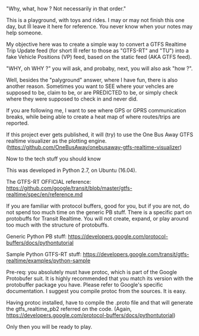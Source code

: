 "Why, what, how ? Not necessarily in that order."

This is a playground, with toys and rides. I may or may not finish this one 
day, but Iĺl leave it here for reference. You never know when your notes may
help someone.

My objective here was to create a simple way to convert a GTFS Realtime 
Trip Update feed (for short Iĺl refer to those as "GTFS-RT" and "TU") into a
fake Vehicle Positions (VP) feed, based on the static feed (AKA GTFS feed).

"WHY, oh WHY ?" you will ask, and probaby, next, you will also ask "how ?".

Well, besides the "palyground" answer, where I have fun, there is also another
reason. Sometimes you want to SEE where your vehcles are supposed to be,
claim to be, or are PREDICTED to be, or simply check where they were supposed 
to check in and never did.

If you are following me, I want to see where GPS or GPRS communication breaks,
while being able to create a heat map of where routes/trips are reported.

If this project ever gets published, it will (try) to use the One Bus Away
GTFS realtime visualizer as the plotting engine. 
(https://github.com/OneBusAway/onebusaway-gtfs-realtime-visualizer)




Now to the tech stuff you should know

This was developed in Python 2.7, on Ubuntu (16.04). 


The GTFS-RT OFFICIAL reference: 
https://github.com/google/transit/blob/master/gtfs-realtime/spec/en/reference.md

If you are familiar with protocol buffers, good for you, but if you are not,
do not spend too much time on the generic PB stuff. There is a specific part 
on protobuffs for Transit Realtime. You will not create, expand, or play 
around too much with the structure of protobuffs. 

Generic Python PB stuff:
https://developers.google.com/protocol-buffers/docs/pythontutorial

Sample Python GTFS-RT stuff:
https://developers.google.com/transit/gtfs-realtime/examples/python-sample


Pre-req: you absolutely must have protoc, which is part of the 
Google Protobufer suit. It is highly recommended that you match
its version with the protobuffer package you have. Please refer to Google's 
specific documentation. I suggest you compile protoc from the sources. 
It is easy.

Having protoc installed, have to compile the .proto file and that will 
generate the gtfs_realtime_pb2 referred on the code.
(Again, https://developers.google.com/protocol-buffers/docs/pythontutorial)


Only then you will be ready to play.



